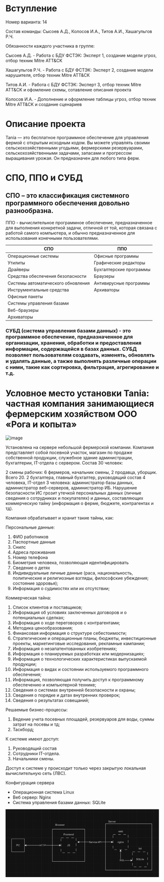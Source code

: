 # Вступление
Номер варианта: 14

Состав команды: Сысоев А.Д., Колосов И.А., Титов А.И., Хашагульгов Р.Ч.

Обязанности каждого участника в группе: 

Сысоев А.Д. - Работа с БДУ ФСТЭК: Эксперт 1, создание модели угроз, отбор техник Mitre ATT&CK

Хашагульгов Р.Ч. - Работа с БДУ ФСТЭК: Эксперт 2, создание модели нарушителя, отбор техник Mitre ATT&CK

Титов А.И. - Работа с БДУ ФСТЭК: Эксперт 3, отбор техник Mitre ATT&CK и офомление схемы, сотавление описания проекта

Колосов И.А. - Дополнение и оформление таблицы угроз, отбор техник Mitre ATT&CK и создание сценариев

# Описание проекта
Tania — это бесплатное программное обеспечение для управления фермой с открытым исходным кодом. Вы можете управлять своими сельскохозяйственными угодьями, фермерскими резервуарами, сельскохозяйственными задачами, запасами и прогрессом выращивания урожая. Он предназначен для любого типа ферм.

# СПО, ППО и СУБД
## СПО – это классификация системного программного обеспечения довольно разнообразна.  
ППО - вычислительное программное обеспечение, предназначенное для выполнения конкретной задачи, отличной от той, которая связана с работой самого компьютера, и обычно предназначенное для использования конечными пользователями.

| СПО | ППО |
| --- |---- |
|Операционные системы|Офисные программы|
|Утилиты|Графические редакторы|
|Драйверы|Бухгалтерские программы|
|Средства обеспечения безопасности|Браузеры |
|Системы автоматического обновления|Антивирусные программы |
|Инструментальные средства|Архиваторы |
|Офисные пакеты ||
|Системы управления базами||
|Веб-браузеры||
|Архиваторы||  

### СУБД (система управления базами данных) - это программное обеспечение, предназначенное для организации, хранения, обработки и предоставления информации, содержащейся в базах данных. СУБД позволяет пользователям создавать, изменять, обновлять и удалять данные, а также выполнять различные операции с ними, такие как сортировка, фильтрация, агрегирование и т.д.  

# Условное место установки Tania: частная компания занимающиеся фермерским хозяйством ООО «Рога и копыта»  

![image](https://github.com/sysoevad/student-s-practice/assets/115942777/f83ec77d-def0-4143-b1d7-33f0838505d8)

Установлена на сервере небольшой фермерской компании. Компания представляет собой посевной участок, магазин по продаже собственной продукции, служебное здание администрации, бухгалтерии, IT-отдела с сервером. Состав 30 человек:

2 смены рабочих: 6 фермеров, начальник смены, 2 продавца, уборщик. Всего 20.
2 бухгалтера, главный бухгалтер, руководящий состав 4 человека, IT-отдел 3 человека: администратор базы данных, администратор веб-серверов, администратор ИБ. 
Нарушение безопасности ИС грозит утечкой персональных данных (личные сведения о сотрудниках и покупателях) и данных, составляющих коммерческую тайну (информация о ферме, бюджете, контрагентах и тд).

Компания обрабатывает и хранит такие тайны, как:  

Персональные данные:
1.	ФИО работников
2.	Паспортные данные
3.	Снилс 
4.	Адреса проживания 
5.	Номер телефона
6.	Биометрия человека, позволяющая идентифицировать 
7.	Сведение о детях
8.	Индивидуальные личные данные (раса, национальность, политические и религиозные взгляды, философские убеждения; состояние здоровья);
9.	Информация о судимостях или их отсутствии;


Коммерческая тайна:
1.	Список клиентов и поставщиков;
2.	Информация об условиях заключенных договоров и о потенциальных сделках;
3.	Информация о ходе переговоров с контрагентами;
4.	Методика ценообразования;
5.	Финансовая информация о структуре себестоимости;
6.	Стратегические и операционные планы, бюджеты, инвестиционные проекты, маркетинговые исследования, рекламные кампании;
7.	Информация о незапатентованных изобретениях;
8.	Информация о планируемых разработках или модернизациях;
9.	Информация о технологических характеристиках выпускаемой продукции;
10.	Информация о видах и состоянии используемого программного обеспечения;
11.	Информация, позволяющая получить доступ к программному обеспечению и компьютерной технике;
12.	Сведения о системах внутренней безопасности и охраны;
13.	Сведения о порядке и датах внутренних проверок;
14.	Сведения о результатах совещаний;


Решаемые бизнес-процессы:
1. Ведение учета посевных площадей, резервуаров для воды, суммы затрат на посевы и тд;
2. Таскборд; 

К системе имеют доступ:
1. Руководящий состав 
2. Сотрудники IT-отдела.
3. Начальники смены.

Доступ к системе у происходит только через закрытую локальная вычислительную сеть (ЛВС).

Конфигурация сервера
- Операционная система Linux 
- Веб сервер: Nginx
- Система управления базами данных: SQLite

![Схема](Схема_проекта.png)
